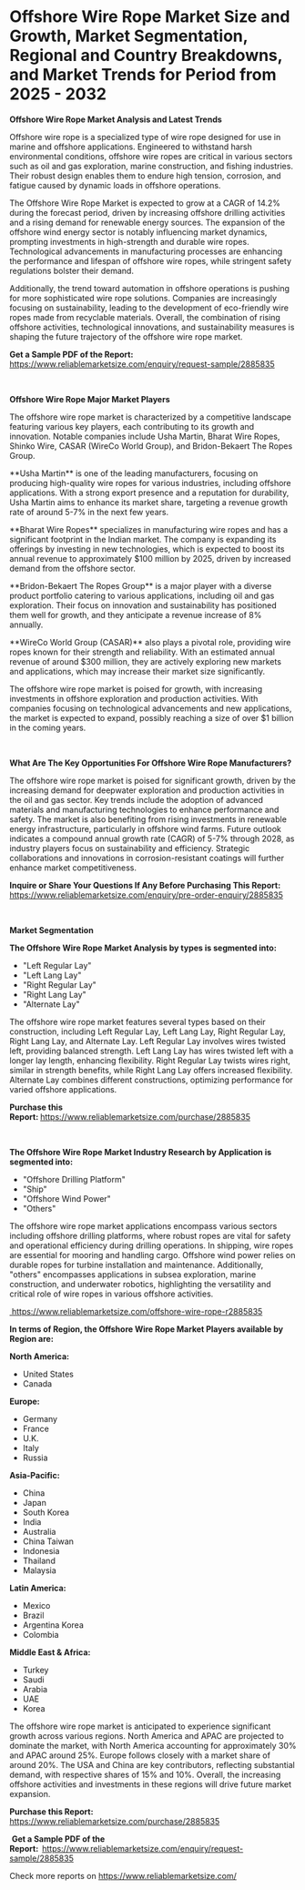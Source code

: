 <p><h1>Offshore Wire Rope Market Size and Growth, Market Segmentation, Regional and Country Breakdowns, and Market Trends for Period from 2025 -  2032</h1></p><p><strong>Offshore Wire Rope Market Analysis and Latest Trends</strong></p>
<p><p>Offshore wire rope is a specialized type of wire rope designed for use in marine and offshore applications. Engineered to withstand harsh environmental conditions, offshore wire ropes are critical in various sectors such as oil and gas exploration, marine construction, and fishing industries. Their robust design enables them to endure high tension, corrosion, and fatigue caused by dynamic loads in offshore operations.</p><p>The Offshore Wire Rope Market is expected to grow at a CAGR of 14.2% during the forecast period, driven by increasing offshore drilling activities and a rising demand for renewable energy sources. The expansion of the offshore wind energy sector is notably influencing market dynamics, prompting investments in high-strength and durable wire ropes. Technological advancements in manufacturing processes are enhancing the performance and lifespan of offshore wire ropes, while stringent safety regulations bolster their demand.</p><p>Additionally, the trend toward automation in offshore operations is pushing for more sophisticated wire rope solutions. Companies are increasingly focusing on sustainability, leading to the development of eco-friendly wire ropes made from recyclable materials. Overall, the combination of rising offshore activities, technological innovations, and sustainability measures is shaping the future trajectory of the offshore wire rope market.</p></p>
<p><strong>Get a Sample PDF of the Report:&nbsp;</strong> <a href="https://www.reliablemarketsize.com/enquiry/request-sample/2885835?utm_campaign=3099&utm_medium=2&utm_source=Github&utm_content=ia&utm_term=13032025&utm_id=offshore-wire-rope">https://www.reliablemarketsize.com/enquiry/request-sample/2885835</a></p>
<p>&nbsp;</p>
<p><strong>Offshore Wire Rope Major Market Players</strong></p>
<p><p>The offshore wire rope market is characterized by a competitive landscape featuring various key players, each contributing to its growth and innovation. Notable companies include Usha Martin, Bharat Wire Ropes, Shinko Wire, CASAR (WireCo World Group), and Bridon-Bekaert The Ropes Group.</p><p>**Usha Martin** is one of the leading manufacturers, focusing on producing high-quality wire ropes for various industries, including offshore applications. With a strong export presence and a reputation for durability, Usha Martin aims to enhance its market share, targeting a revenue growth rate of around 5-7% in the next few years.</p><p>**Bharat Wire Ropes** specializes in manufacturing wire ropes and has a significant footprint in the Indian market. The company is expanding its offerings by investing in new technologies, which is expected to boost its annual revenue to approximately $100 million by 2025, driven by increased demand from the offshore sector.</p><p>**Bridon-Bekaert The Ropes Group** is a major player with a diverse product portfolio catering to various applications, including oil and gas exploration. Their focus on innovation and sustainability has positioned them well for growth, and they anticipate a revenue increase of 8% annually.</p><p>**WireCo World Group (CASAR)** also plays a pivotal role, providing wire ropes known for their strength and reliability. With an estimated annual revenue of around $300 million, they are actively exploring new markets and applications, which may increase their market size significantly.</p><p>The offshore wire rope market is poised for growth, with increasing investments in offshore exploration and production activities. With companies focusing on technological advancements and new applications, the market is expected to expand, possibly reaching a size of over $1 billion in the coming years.</p></p>
<p>&nbsp;</p>
<p><strong>What Are The Key Opportunities For Offshore Wire Rope Manufacturers?</strong></p>
<p><p>The offshore wire rope market is poised for significant growth, driven by the increasing demand for deepwater exploration and production activities in the oil and gas sector. Key trends include the adoption of advanced materials and manufacturing technologies to enhance performance and safety. The market is also benefiting from rising investments in renewable energy infrastructure, particularly in offshore wind farms. Future outlook indicates a compound annual growth rate (CAGR) of 5-7% through 2028, as industry players focus on sustainability and efficiency. Strategic collaborations and innovations in corrosion-resistant coatings will further enhance market competitiveness.</p></p>
<p><strong>Inquire or Share Your Questions If Any Before Purchasing This Report:</strong> <a href="https://www.reliablemarketsize.com/enquiry/pre-order-enquiry/2885835?utm_campaign=3099&utm_medium=2&utm_source=Github&utm_content=ia&utm_term=13032025&utm_id=offshore-wire-rope">https://www.reliablemarketsize.com/enquiry/pre-order-enquiry/2885835</a></p>
<p>&nbsp;</p>
<p><strong>Market Segmentation</strong></p>
<p><strong>The Offshore Wire Rope Market Analysis by types is segmented into:</strong></p>
<p><ul><li>"Left Regular Lay"</li><li>"Left Lang Lay"</li><li>"Right Regular Lay"</li><li>"Right Lang Lay"</li><li>"Alternate Lay"</li></ul></p>
<p><p>The offshore wire rope market features several types based on their construction, including Left Regular Lay, Left Lang Lay, Right Regular Lay, Right Lang Lay, and Alternate Lay. Left Regular Lay involves wires twisted left, providing balanced strength. Left Lang Lay has wires twisted left with a longer lay length, enhancing flexibility. Right Regular Lay twists wires right, similar in strength benefits, while Right Lang Lay offers increased flexibility. Alternate Lay combines different constructions, optimizing performance for varied offshore applications.</p></p>
<p><strong>Purchase this Report:&nbsp;</strong><a href="https://www.reliablemarketsize.com/purchase/2885835?utm_campaign=3099&utm_medium=2&utm_source=Github&utm_content=ia&utm_term=13032025&utm_id=offshore-wire-rope">https://www.reliablemarketsize.com/purchase/2885835</a></p>
<p>&nbsp;</p>
<p><strong>The Offshore Wire Rope Market Industry Research by Application is segmented into:</strong></p>
<p><ul><li>"Offshore Drilling Platform"</li><li>"Ship"</li><li>"Offshore Wind Power"</li><li>"Others"</li></ul></p>
<p><p>The offshore wire rope market applications encompass various sectors including offshore drilling platforms, where robust ropes are vital for safety and operational efficiency during drilling operations. In shipping, wire ropes are essential for mooring and handling cargo. Offshore wind power relies on durable ropes for turbine installation and maintenance. Additionally, "others" encompasses applications in subsea exploration, marine construction, and underwater robotics, highlighting the versatility and critical role of wire ropes in various offshore activities.</p></p>
<p><a href="https://www.reliablemarketsize.com/offshore-wire-rope-r2885835?utm_campaign=3099&utm_medium=2&utm_source=Github&utm_content=ia&utm_term=13032025&utm_id=offshore-wire-rope">&nbsp;https://www.reliablemarketsize.com/offshore-wire-rope-r2885835</a></p>
<p><strong>In terms of Region, the Offshore Wire Rope Market Players available by Region are:</strong></p>
<p>
    <p> <strong> North America: </strong>
        <ul>
            <li>United States</li>
            <li>Canada</li>
        </ul>
        </p> 
    <p> <strong> Europe: </strong>
        <ul>
            <li>Germany</li>
            <li>France</li>
            <li>U.K.</li>
            <li>Italy</li>
            <li>Russia</li>
        </ul>
        </p> 
    <p> <strong> Asia-Pacific: </strong>
        <ul>
            <li>China</li>
            <li>Japan</li>
            <li>South Korea</li>
            <li>India</li>
            <li>Australia</li>
            <li>China Taiwan</li>
            <li>Indonesia</li>
            <li>Thailand</li>
            <li>Malaysia</li>
        </ul>
        </p> 
    <p> <strong> Latin America: </strong>
        <ul>
            <li>Mexico</li>
            <li>Brazil</li>
            <li>Argentina Korea</li>
            <li>Colombia</li>
        </ul>
        </p> 
    <p> <strong> Middle East & Africa: </strong>
        <ul>
            <li>Turkey</li>
            <li>Saudi</li>
            <li>Arabia</li>
            <li>UAE</li>
            <li>Korea</li>
        </ul>
    </p>
    </p>
<p><p>The offshore wire rope market is anticipated to experience significant growth across various regions. North America and APAC are projected to dominate the market, with North America accounting for approximately 30% and APAC around 25%. Europe follows closely with a market share of around 20%. The USA and China are key contributors, reflecting substantial demand, with respective shares of 15% and 10%. Overall, the increasing offshore activities and investments in these regions will drive future market expansion.</p></p>
<p><strong>Purchase this Report: </strong><a href="https://www.reliablemarketsize.com/purchase/2885835?utm_campaign=3099&utm_medium=2&utm_source=Github&utm_content=ia&utm_term=13032025&utm_id=offshore-wire-rope">https://www.reliablemarketsize.com/purchase/2885835</a></p>
<p>&nbsp;<strong>Get a Sample PDF of the Report:&nbsp;&nbsp;</strong><a href="https://www.reliablemarketsize.com/enquiry/request-sample/2885835?utm_campaign=3099&utm_medium=2&utm_source=Github&utm_content=ia&utm_term=13032025&utm_id=offshore-wire-rope">https://www.reliablemarketsize.com/enquiry/request-sample/2885835</a></p>
<p><strong></strong></p>
<p>Check more reports on <a href="https://www.reliablemarketsize.com/?utm_campaign=3099&utm_medium=2&utm_source=Github&utm_content=ia&utm_term=13032025&utm_id=offshore-wire-rope">https://www.reliablemarketsize.com/</a></p>